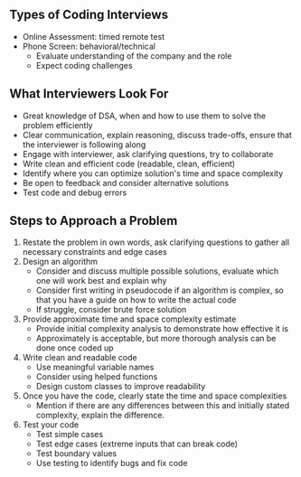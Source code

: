 ## Types of Coding Interviews
- Online Assessment: timed remote test
- Phone Screen: behavioral/technical 
	- Evaluate understanding of the company and the role
	- Expect coding challenges

## What Interviewers Look For
- Great knowledge of DSA, when and how to use them to solve the problem efficiently
- Clear communication, explain reasoning, discuss trade-offs, ensure that the interviewer is following along
- Engage with interviewer, ask clarifying questions, try to collaborate
- Write clean and efficient code (readable, clean, efficient)
- Identify where you can optimize solution's time and space complexity
- Be open to feedback and consider alternative solutions
- Test code and debug errors


## Steps to Approach a Problem
1. Restate the problem in own words, ask clarifying questions to gather all necessary constraints and edge cases
2. Design an algorithm
	- Consider and discuss multiple possible solutions, evaluate which one will work best and explain why
	- Consider first writing in pseudocode if an algorithm is complex, so that you have a guide on how to write the actual code
	- If struggle, consider brute force solution
3. Provide approximate time and space complexity estimate
	- Provide initial complexity analysis to demonstrate how effective it is
	- Approximately is acceptable, but more thorough analysis can be done once coded up
4. Write clean and readable code
	- Use meaningful variable names
	- Consider using helped functions
	- Design custom classes to improve readability
5. Once you have the code, clearly state the time and space complexities
	- Mention if there are any differences between this and initially stated complexity, explain the difference.
6. Test your code
	- Test simple cases
	- Test edge cases (extreme inputs that can break code)
	- Test boundary values
	- Use testing to identify bugs and fix code